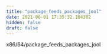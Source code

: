 ```yaml
---
title: "package_feeds_packages_jool"
date: 2021-06-01 17:35:32.164302
hidden: false
draft: false
---
```


x86/64/package_feeds_packages_jool

